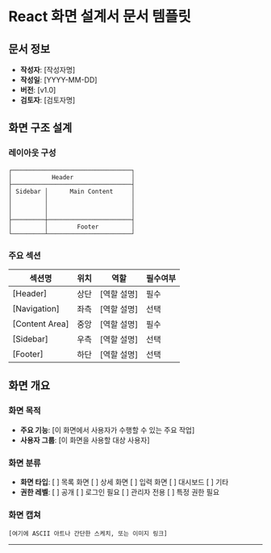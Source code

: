 # React 화면 설계서 문서 템플릿

## 문서 정보
- **작성자**: [작성자명]
- **작성일**: [YYYY-MM-DD]
- **버전**: [v1.0]
- **검토자**: [검토자명]

## 화면 구조 설계

### 레이아웃 구성
```
┌─────────────────────────────────┐
│           Header                │
├─────────────────────────────────┤
│ Sidebar │      Main Content     │
│         │                       │
│         │                       │
│         │                       │
├─────────┼───────────────────────┤
│         │        Footer         │
└─────────┴───────────────────────┘
```

### 주요 섹션
| 섹션명 | 위치 | 역할 | 필수여부 |
|--------|------|------|----------|
| [Header] | 상단 | [역할 설명] | 필수 |
| [Navigation] | 좌측 | [역할 설명] | 선택 |
| [Content Area] | 중앙 | [역할 설명] | 필수 |
| [Sidebar] | 우측 | [역할 설명] | 선택 |
| [Footer] | 하단 | [역할 설명] | 선택 |


## 화면 개요

### 화면 목적
- **주요 기능**: [이 화면에서 사용자가 수행할 수 있는 주요 작업]
- **사용자 그룹**: [이 화면을 사용할 대상 사용자]

### 화면 분류
- **화면 타입**: [ ] 목록 화면 [ ] 상세 화면 [ ] 입력 화면 [ ] 대시보드 [ ] 기타
- **권한 레벨**: [ ] 공개 [ ] 로그인 필요 [ ] 관리자 전용 [ ] 특정 권한 필요

### 화면 캡쳐
```
[여기에 ASCII 아트나 간단한 스케치, 또는 이미지 링크]
```

---



